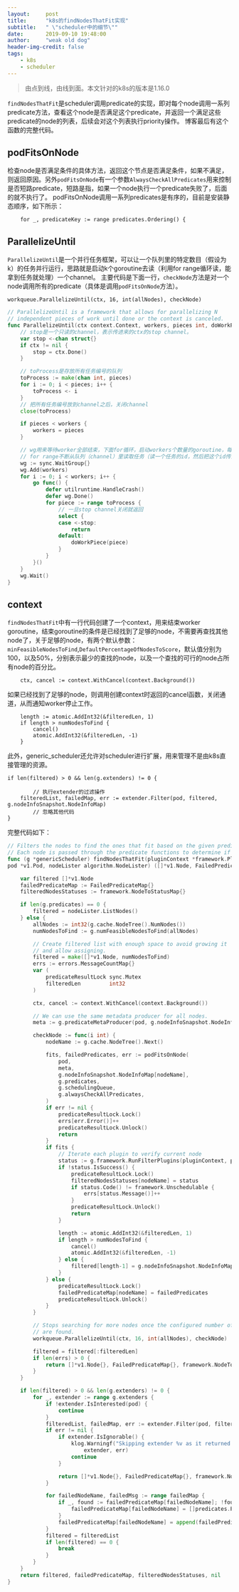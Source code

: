 ```yaml
---
layout:     post
title:      "k8s的findNodesThatFit实现"
subtitle:   " \"scheduler中的细节\""
date:       2019-09-10 19:48:00
author:     "weak old dog"
header-img-credit: false
tags:
    - k8s
    - scheduler
---
```


> 由点到线，由线到面。本文针对的k8s的版本是1.16.0

`findNodesThatFit`是scheduler调用predicate的实现，即对每个node调用一系列predicate方法，查看这个node是否满足这个predicate，并返回一个满足这些predicate的node的列表，后续会对这个列表执行priority操作。
博客最后有这个函数的完整代码。

## podFitsOnNode
检查node是否满足条件的具体方法，返回这个节点是否满足条件，如果不满足，则返回原因。另外`podFitsOnNode`有一个参数`AlwaysCheckAllPredicates`用来控制是否短路predicate，短路是指，如果一个node执行一个predicate失败了，后面的就不执行了。
podFitsOnNode调用一系列predicates是有序的，目前是安装静态顺序，如下所示：
```golang
	for _, predicateKey := range predicates.Ordering() {
```

## ParallelizeUntil
`ParallelizeUntil`是一个并行任务框架，可以让一个队列里的特定数目（假设为k）的任务并行运行，思路就是启动k个goroutine去读（利用for range循环读，能拿到任务就处理）一个channel。
主要代码是下面一行，`checkNode`方法是对一个node调用所有的predicate（具体是调用`podFitsOnNode`方法）。

`workqueue.ParallelizeUntil(ctx, 16, int(allNodes), checkNode)`

```go
// ParallelizeUntil is a framework that allows for parallelizing N
// independent pieces of work until done or the context is canceled.
func ParallelizeUntil(ctx context.Context, workers, pieces int, doWorkPiece DoWorkPieceFunc) {
	// stop是一个只读的channel，表示传进来的ctx的stop channel。
	var stop <-chan struct{}
	if ctx != nil {
		stop = ctx.Done()
	}

    // toProcess是存放所有任务编号的队列
	toProcess := make(chan int, pieces)
	for i := 0; i < pieces; i++ {
		toProcess <- i
	}
	// 把所有任务编号放到channel之后，关闭channel
	close(toProcess)

	if pieces < workers {
		workers = pieces
	}

	// wg用来等待worker全部结束，下面for循环，启动workers个数量的goroutine，每个goroutine都是一个
	// for range不断从队列（channel）里读取任务（读一个任务的id，然后把这个id传递给处理函数`doWorkPiece`）。
	wg := sync.WaitGroup{}
	wg.Add(workers)
	for i := 0; i < workers; i++ {
		go func() {
			defer utilruntime.HandleCrash()
			defer wg.Done()
			for piece := range toProcess {
				// 一旦stop channel关闭就返回
				select {
				case <-stop:
					return
				default:
					doWorkPiece(piece)
				}
			}
		}()
	}
	wg.Wait()
}
```
## context
`findNodesThatFit`中有一行代码创建了一个context，用来结束worker goroutine，结束goroutine的条件是已经找到了足够的node，不需要再查找其他node了，关于足够的node，有两个默认参数：`minFeasibleNodesToFind`,`DefaultPercentageOfNodesToScore`，默认值分别为100，以及50%，分别表示最少的查找的node，以及一个查找的可行的node占所有node的百分比。
```golang
	ctx, cancel := context.WithCancel(context.Background())
```
如果已经找到了足够的node，则调用创建context时返回的cancel函数，关闭通道，从而通知worker停止工作。
```golang
	length := atomic.AddInt32(&filteredLen, 1)
	if length > numNodesToFind {
		cancel()
		atomic.AddInt32(&filteredLen, -1)
	} 
```

此外，generic_scheduler还允许对scheduler进行扩展，用来管理不是由k8s直接管理的资源。
```golang
if len(filtered) > 0 && len(g.extenders) != 0 {

        // 执行extender的过滤操作
	filteredList, failedMap, err := extender.Filter(pod, filtered, g.nodeInfoSnapshot.NodeInfoMap)
        // 忽略其他代码
}
```

完整代码如下：
```go
// Filters the nodes to find the ones that fit based on the given predicate functions
// Each node is passed through the predicate functions to determine if it is a fit
func (g *genericScheduler) findNodesThatFit(pluginContext *framework.PluginContext, 
pod *v1.Pod, nodeLister algorithm.NodeLister) ([]*v1.Node, FailedPredicateMap, framework.NodeToStatusMap, error) {

	var filtered []*v1.Node
	failedPredicateMap := FailedPredicateMap{}
	filteredNodesStatuses := framework.NodeToStatusMap{}

	if len(g.predicates) == 0 {
		filtered = nodeLister.ListNodes()
	} else {
		allNodes := int32(g.cache.NodeTree().NumNodes())
		numNodesToFind := g.numFeasibleNodesToFind(allNodes)

		// Create filtered list with enough space to avoid growing it
		// and allow assigning.
		filtered = make([]*v1.Node, numNodesToFind)
		errs := errors.MessageCountMap{}
		var (
			predicateResultLock sync.Mutex
			filteredLen         int32
		)

		ctx, cancel := context.WithCancel(context.Background())

		// We can use the same metadata producer for all nodes.
		meta := g.predicateMetaProducer(pod, g.nodeInfoSnapshot.NodeInfoMap)

		checkNode := func(i int) {
			nodeName := g.cache.NodeTree().Next()

			fits, failedPredicates, err := podFitsOnNode(
				pod,
				meta,
				g.nodeInfoSnapshot.NodeInfoMap[nodeName],
				g.predicates,
				g.schedulingQueue,
				g.alwaysCheckAllPredicates,
			)
			if err != nil {
				predicateResultLock.Lock()
				errs[err.Error()]++
				predicateResultLock.Unlock()
				return
			}
			if fits {
				// Iterate each plugin to verify current node
				status := g.framework.RunFilterPlugins(pluginContext, pod, nodeName)
				if !status.IsSuccess() {
					predicateResultLock.Lock()
					filteredNodesStatuses[nodeName] = status
					if status.Code() != framework.Unschedulable {
						errs[status.Message()]++
					}
					predicateResultLock.Unlock()
					return
				}

				length := atomic.AddInt32(&filteredLen, 1)
				if length > numNodesToFind {
					cancel()
					atomic.AddInt32(&filteredLen, -1)
				} else {
					filtered[length-1] = g.nodeInfoSnapshot.NodeInfoMap[nodeName].Node()
				}
			} else {
				predicateResultLock.Lock()
				failedPredicateMap[nodeName] = failedPredicates
				predicateResultLock.Unlock()
			}
		}

		// Stops searching for more nodes once the configured number of feasible nodes
		// are found.
		workqueue.ParallelizeUntil(ctx, 16, int(allNodes), checkNode)

		filtered = filtered[:filteredLen]
		if len(errs) > 0 {
			return []*v1.Node{}, FailedPredicateMap{}, framework.NodeToStatusMap{}, errors.CreateAggregateFromMessageCountMap(errs)
		}
	}

	if len(filtered) > 0 && len(g.extenders) != 0 {
		for _, extender := range g.extenders {
			if !extender.IsInterested(pod) {
				continue
			}
			filteredList, failedMap, err := extender.Filter(pod, filtered, g.nodeInfoSnapshot.NodeInfoMap)
			if err != nil {
				if extender.IsIgnorable() {
					klog.Warningf("Skipping extender %v as it returned error %v and has ignorable flag set",
						extender, err)
					continue
				}

				return []*v1.Node{}, FailedPredicateMap{}, framework.NodeToStatusMap{}, err
			}

			for failedNodeName, failedMsg := range failedMap {
				if _, found := failedPredicateMap[failedNodeName]; !found {
					failedPredicateMap[failedNodeName] = []predicates.PredicateFailureReason{}
				}
				failedPredicateMap[failedNodeName] = append(failedPredicateMap[failedNodeName], predicates.NewFailureReason(failedMsg))
			}
			filtered = filteredList
			if len(filtered) == 0 {
				break
			}
		}
	}
	return filtered, failedPredicateMap, filteredNodesStatuses, nil
}
```